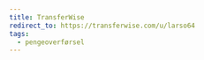 ```yaml
---
title: TransferWise
redirect_to: https://transferwise.com/u/larso64
tags:
  - pengeoverførsel
---
```

